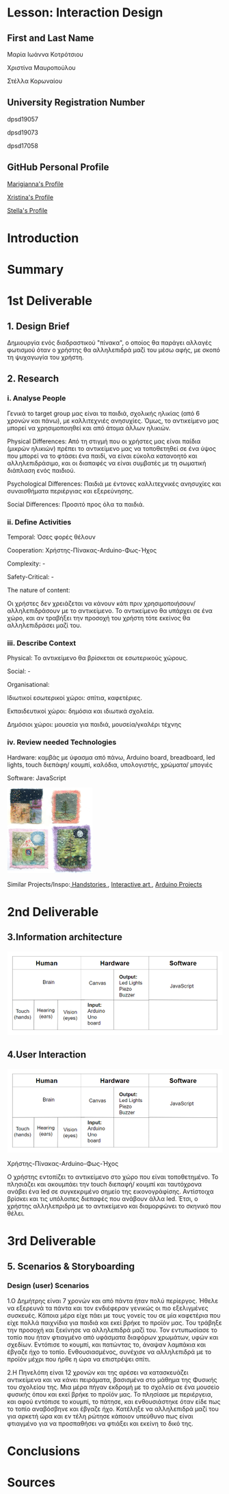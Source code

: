 # Lesson: Interaction Design

## **First and Last Name** 
<p>Μαρία Ιωάννα Κοτρότσιου<p> 
<p>Χριστίνα Μαυροπούλου<p> 
<p>Στέλλα Κορωναίου<p>
 
## **University Registration Number** 
<p>dpsd19057<p> 
<p>dpsd19073<p>
<p>dpsd17058<p>
 
## **GitHub Personal Profile** 
<p><a href="https://github.com/MarigiannaKotrotsiou"> Marigianna's Profile</a><p>
<p><a href="https://github.com/XristinaMavropoulou"> Xristina's Profile</a><p>
<p><a href="https://github.com/StellaKoronaiou17050"> Stella's Profile</a><p>
 
# Introduction

# Summary


# 1st Deliverable
 
## **1. Design Brief**
<p>Δημιουργία ενός διαδραστικού "πίνακα", ο οποίος θα παράγει αλλαγές φωτισμού όταν ο χρήστης θα αλληλεπιδρά μαζί του μέσω αφής, με σκοπό τη ψυχαγωγία του χρήστη.<p>
 
## 2. Research 
### <p>i. Analyse People <p>
<p>Γενικά το target group μας είναι τα παιδιά, σχολικής ηλικίας (από 6 χρονών και πάνω), με καλλιτεχνιές ανησυχίες. Όμως, το αντικείμενο μας μπορεί να χρησιμοποιηθεί και από άτομα άλλων ηλικιών.<p>
<p>Physical Differences: Από τη στιγμή που οι χρήστες μας είναι παίδια (μικρών ηλικιών) πρέπει το αντικείμενο μας να τοποθετηθεί σε ένα ύψος που μπορεί να το φτάσει ένα παιδί, να είναι εύκολα κατανοητό και αλληλεπιδράσιμο, και οι διαπαφές να είναι συμβατές με τη σωματική διάπλαση ενός παιδιού.<p> 
<p>Psychological Differences: Παιδιά με έντονες καλλιτεχνικές ανησυχίες και συναισθήματα περιέργιας και εξερεύνησης.<p>
<p>Social Differences: Προσιτό προς όλα τα παιδιά.<p>
 
### <p>ii. Define Activities <p>
 <p>Temporal: Όσες φορές θέλουν<p>
 <p>Cooperation: Χρήστης-Πίνακας-Arduino-Φως-Ήχος<p>
 <p>Complexity: -<p>
 <p>Safety-Critical: -<p>
 <p>The nature of content:<p>
 <p>Οι χρήστες δεν χρειάζεται να κάνουν κάτι πριν χρησιμοποιήσουν/αλληλεπιδράσουν με το αντικείμενο. Το αντικείμενο θα υπάρχει σε ένα χώρο, και αν τραβήξει την προσοχή του χρήστη τότε εκείνος θα αλληλεπιδράσει μαζί του.<p>
  
 ### <p>iii. Describe Context<p>
  <p>Physical: Το αντικείμενο θα βρίσκεται σε εσωτερικούς χώρους.<p>
  <p>Social: -<p>
  <p>Organisational:<p> 
   <p>Ιδιωτικοί εσωτερικοί χώροι: σπίτια, καφετέριες.<p> 
   <p>Εκπαιδευτικοί χώροι: δημόσια και ιδιωτικά σχολεία.<p> 
   <p>Δημόσιοι χώροι: μουσεία για παιδιά, μουσεία/γκαλέρι τέχνης<p>
    
 ### <p>iv. Review needed Technologies<p>
 <p>Hardware: καμβάς με ύφασμα από πάνω, Arduino board, breadboard, led lights, touch διεπάφη/ κουμπί, καλόδια, υπολογιστής, χρώματα/ μπογιές<p> 
<p>Software: JavaScript<p>
 <p><img src="inspo2.png" height="200" width="200">
<p>Similar Projects/Inspo:<a href="https://handstories.typepad.com/?fbclid=IwAR3JaMVPNHasFTxXroTR3LkkRw5bZXqMC2ddlMvz21IbQtNuINpith6NHTI"> Handstories </a>, <a href="https://blog.arduino.cc/2014/02/03/an-interactive-musical-art-installation/?fbclid=IwAR2JWW1bzcagi3TylHOS8N-XM4UuSirMXygABErCrh8BCj3rXRku92rf0aY"> Interactive art </a>, <a href="https://idambrandao.wixsite.com/arduino/arte-interativa?fbclid=IwAR0RKlyoiGc2DWk6YigA0KXKoYp3jKSCbOBTg7czz7WkgK3SYpZGWA2OaYw"> Arduino Projects </a> <p> 
 
# 2nd Deliverable
 
## <p>3.Information architecture<p>
![informationarchitecture](Interfacedesign.png)

## <p>4.User Interaction <p>
 ![Interfacedesign](Interfacedesign.png)


<p>Χρήστης-Πίνακας-Arduino-Φως-Ήχος<p>
<p>Ο χρήστης εντοπίζει το αντικείμενο στο χώρο που είναι τοποθετημένο. Το πλησιάζει και ακουμπάει την touch διεπαφή/ κουμπί και ταυτόχρονα ανάβει ένα led σε συγκεκριμένο σημείο της εικονογράφίσης. Αντίστοιχα βρίσκει και τις υπόλοιπες διεπαφές που ανάβουν άλλα led. Έτσι, ο χρήστης αλληλεπριδρά με το αντικείμενο και διαμορφώνει το σκηνικό που θέλει. <p>

# 3rd Deliverable 

## <p>5. Scenarios & Storyboarding<p>
 ### <p>Design (user) Scenarios<p>
 <p> 1.Ο Δημήτρης είναι 7 χρονών και από πάντα ήταν πολύ περίεργος. Ήθελε να εξερευνά τα πάντα και τον ενδιέφεραν γενικώς οι πιο εξελιγμένες συσκευές. Κάποια μέρα είχε πάει με τους γονείς του σε μία καφετέρια που είχε πολλά παιχνίδια για παιδιά και εκεί βρήκε το προϊόν μας. Του τράβηξε την προσοχή και ξεκίνησε να αλληλεπιδρά μαζί του. Τον εντυπωσίασε το τοπίο που ήταν φτιαγμένο από υφάσματα διαφόρων χρωμάτων, υφών και σχεδίων. Εντόπισε το κουμπί, και πατώντας το, άναψαν λαμπάκια και έβγαζε ήχο το τοπίο. Ενθουσιασμένος, συνέχισε να αλληλεπιδρά με το προϊόν μέχρι που ήρθε η ώρα να επιστρέψει σπίτι.<p>
  <p>2.Η Πηνελόπη είναι 12 χρονών και της αρέσει να κατασκευάζει αντικείμενα και να κάνει πειράματα, βασισμένα στο μάθημα της Φυσικής του σχολείου της. Μια μέρα πήγαν εκδρομή με το σχολείο  σε ένα μουσείο φυσικής όπου και εκεί βρήκε το προϊόν μας. Το πλησίασε με περιέργεια, και αφού εντόπισε το κουμπί, το πάτησε, και ενθουσιάστηκε όταν είδε πως το τοπίο αναβόσβηνε και έβγαζε ήχο. Κατέληξε να αλληλεπιδρά μαζί του για αρκετή ώρα και εν τέλη ρώτησε κάποιον υπεύθυνο πως είναι φτιαγμένο για να προσπαθήσει να φτιάξει και εκείνη το δικό της.<p>
  

# Conclusions


# Sources

